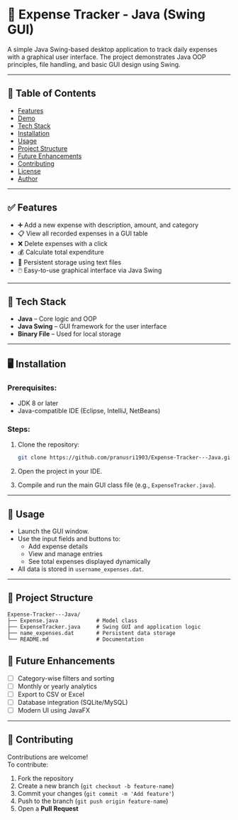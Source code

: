 
# 💸 Expense Tracker - Java (Swing GUI)

A simple Java Swing-based desktop application to track daily expenses with a graphical user interface. The project demonstrates Java OOP principles, file handling, and basic GUI design using Swing.

---

## 📌 Table of Contents

- [Features](#features)
- [Demo](#demo)
- [Tech Stack](#tech-stack)
- [Installation](#installation)
- [Usage](#usage)
- [Project Structure](#project-structure)
- [Future Enhancements](#future-enhancements)
- [Contributing](#contributing)
- [License](#license)
- [Author](#author)

---

## ✅ Features

- ➕ Add a new expense with description, amount, and category
- 📋 View all recorded expenses in a GUI table
- ❌ Delete expenses with a click
- 💰 Calculate total expenditure
- 💾 Persistent storage using text files
- 🖱️ Easy-to-use graphical interface via Java Swing

---

## 🧰 Tech Stack

- **Java** – Core logic and OOP
- **Java Swing** – GUI framework for the user interface
- **Binary File** – Used for local storage

---

## 🖥️ Installation

### Prerequisites:
- JDK 8 or later
- Java-compatible IDE (Eclipse, IntelliJ, NetBeans)

### Steps:
1. Clone the repository:
   ```bash
   git clone https://github.com/pranusri1903/Expense-Tracker---Java.git
   ```

2. Open the project in your IDE.

3. Compile and run the main GUI class file (e.g., `ExpenseTracker.java`).

---

## 🧪 Usage

- Launch the GUI window.
- Use the input fields and buttons to:
  - Add expense details
  - View and manage entries
  - See total expenses displayed dynamically
- All data is stored in `username_expenses.dat`.

---

## 📂 Project Structure

```
Expense-Tracker---Java/
├── Expense.java            # Model class
├── ExpenseTracker.java     # Swing GUI and application logic
├── name_expenses.dat       # Persistent data storage
└── README.md               # Documentation
```


## 🌱 Future Enhancements

- [ ] Category-wise filters and sorting
- [ ] Monthly or yearly analytics
- [ ] Export to CSV or Excel
- [ ] Database integration (SQLite/MySQL)
- [ ] Modern UI using JavaFX

---

## 🤝 Contributing

Contributions are welcome!  
To contribute:

1. Fork the repository
2. Create a new branch (`git checkout -b feature-name`)
3. Commit your changes (`git commit -m 'Add feature'`)
4. Push to the branch (`git push origin feature-name`)
5. Open a **Pull Request**

